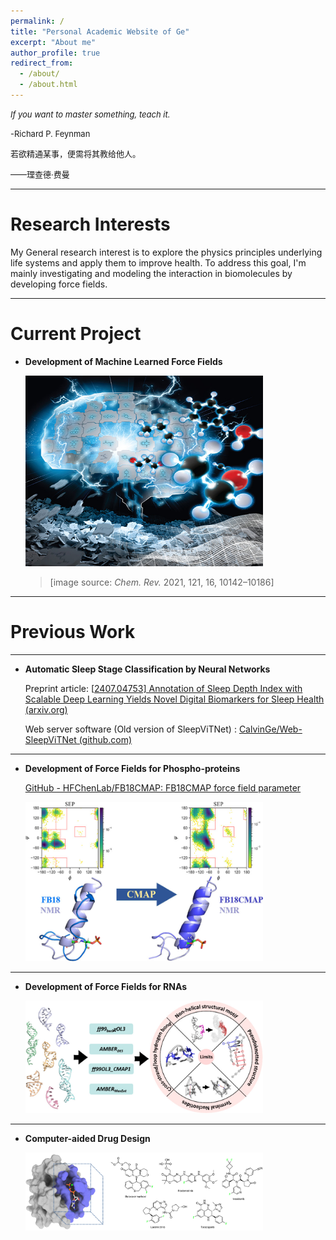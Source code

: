 ```yaml
---
permalink: /
title: "Personal Academic Website of Ge"
excerpt: "About me"
author_profile: true
redirect_from: 
  - /about/
  - /about.html
---
```


<font size=2><i>If you want to master something, teach it.</i></font>                                            

 <font size=2></font>     

<font size=2>-Richard P. Feynman</font>     

<font size=2> </font> <font size=2></font>     

<font size=2> 若欲精通某事，便需将其教给他人。</font>    

 <font size=2></font>     

<font size=2>——理查德·费曼  </font>     

---

# Research Interests

My General research interest is to explore the physics principles underlying life systems and apply them to improve health. To address this goal, I'm mainly investigating and modeling the interaction in biomolecules by developing force fields.

---



# Current Project

* **Development of Machine Learned Force Fields**

  <img src="./images/mlff.jpeg" alt="qm"  width = "380" height = "305" />

  > [image source: *Chem. Rev.* 2021, 121, 16, 10142–10186]

---



# Previous Work

---



* **Automatic Sleep Stage Classification by Neural Networks**

  Preprint article: [[2407.04753\] Annotation of Sleep Depth Index with Scalable Deep Learning Yields Novel Digital Biomarkers for Sleep Health (arxiv.org)](https://export.arxiv.org/abs/2407.04753)

  Web server software (Old version of SleepViTNet) : [CalvinGe/Web-SleepViTNet (github.com)](https://github.com/CalvinGe/Web-SleepViTNet)

---



* **Development of Force Fields for Phospho-proteins**

  [GitHub - HFChenLab/FB18CMAP: FB18CMAP force field parameter](https://github.com/HFChenLab/FB18CMAP)

  <img src="./images/fb18cmap.jpeg" alt="qm"  width = "380" height = "255" />

---



* **Development of Force Fields for RNAs**

  <img src="./images/rna_test.jpg" alt="qm"  width = "380" height = "180" />

---



* **Computer-aided Drug Design**

  <img src="./images/cadd.png" alt="qm"  width = "380" height = "125" />

